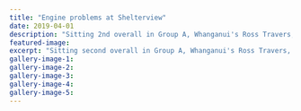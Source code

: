 ```yaml
---
title: "Engine problems at Shelterview"
date: 2019-04-01
description: "Sitting 2nd overall in Group A, Whanganui's Ross Travers, & by extension his son Shane, who also competes in the Radioactive boat"
featured-image: 
excerpt: "Sitting second overall in Group A, Whanganui's Ross Travers, and by extension his son Shane, who also competes in the Radioactive boat"
gallery-image-1: 
gallery-image-2: 
gallery-image-3: 
gallery-image-4: 
gallery-image-5: 
---
```

